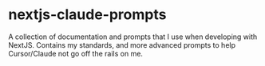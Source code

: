 # nextjs-claude-prompts
A collection of documentation and prompts that I use when developing with NextJS. Contains my standards, and more advanced prompts to help Cursor/Claude not go off the rails on me.
